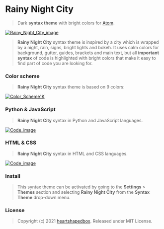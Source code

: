 # Rainy Night City
>Dark **syntax theme** with bright colors for [Atom](https://atom.io).

[![Rainy_Night_City_image](https://user-images.githubusercontent.com/27690717/131887554-cc648e34-bc00-45f9-899d-639cfdacbb50.png)](https://user-images.githubusercontent.com/27690717/131887554-cc648e34-bc00-45f9-899d-639cfdacbb50.png)

>**Rainy Night City** syntax theme is inspired by a city which is wrapped by a night, rain, signs, bright lights and bokeh. It uses calm colors for background, gutter, guides, brackets and main text, but all **important syntax** of code is highlighted with bright colors that make it easy to find part of code you are looking for.

### Color scheme
>**Rainy Night City** syntax theme is based on 9 colors:

[![Color_Scheme1K](https://user-images.githubusercontent.com/27690717/131887551-51d98866-cd35-47f0-8eea-81d70535a12e.png)](https://user-images.githubusercontent.com/27690717/131887551-51d98866-cd35-47f0-8eea-81d70535a12e.png)

### Python & JavaScript  
> **Rainy Night City** syntax in Python and JavaScript languages.

[![Code_image](https://user-images.githubusercontent.com/27690717/131747798-f336a3b5-15b4-406d-b5b8-1d7c81c2c07b.png)](https://user-images.githubusercontent.com/27690717/131747798-f336a3b5-15b4-406d-b5b8-1d7c81c2c07b.png)

### HTML & CSS
> **Rainy Night City** syntax in HTML and CSS languages.

[![Code_image](https://user-images.githubusercontent.com/27690717/131836745-555ac13a-e285-41e0-b5b9-307369b3f8f9.png)](https://user-images.githubusercontent.com/27690717/131836745-555ac13a-e285-41e0-b5b9-307369b3f8f9.png)

### Install
>This syntax theme can be activated by going to the **Settings** > **Themes** section and selecting **Rainy Night City** from the **Syntax Theme** drop-down menu.

### License
>Copyright (c) 2021 [heartshapedbox](https://github.com/heartshapedbox). Released under MIT License.
